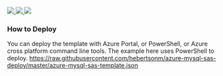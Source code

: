 <a href="https://portal.azure.com/#create/Microsoft.Template/uri/https://raw.githubusercontent.com/hebertsonm/azure-mysql-sas-deploy/master/azure-mysql-sas-template.json" target="_blank">
    <img src="http://azuredeploy.net/deploybutton.png"/>
</a>

<a href="https://azuredeploy.net/?repository=http://github.com/hebertsonm/azure-mysql-sas-deploy" target="_blank">
    <img src="http://azuredeploy.net/deploybutton.png"/>
</a>

<a href="http://armviz.io/#/?load=https://raw.githubusercontent.com/hebertsonm/azure-mysql-sas-deploy/master/azure-mysql-sas-template.json" target="_blank">
  <img src="http://armviz.io/visualizebutton.png"/>
</a>

### How to Deploy
You can deploy the template with Azure Portal, or PowerShell, or Azure cross platform command line tools.  The example here uses PowerShell to deploy.
https://raw.githubusercontent.com/hebertsonm/azure-mysql-sas-deploy/master/azure-mysql-sas-template.json
